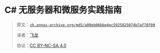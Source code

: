 # C# 无服务器和微服务实践指南

> 原文：[`zh.annas-archive.org/md5/a09eb06bbe4ec5925825074b7af78f09`](https://zh.annas-archive.org/md5/a09eb06bbe4ec5925825074b7af78f09)
> 
> 译者：[飞龙](https://github.com/wizardforcel)
> 
> 协议：[CC BY-NC-SA 4.0](http://creativecommons.org/licenses/by-nc-sa/4.0/)